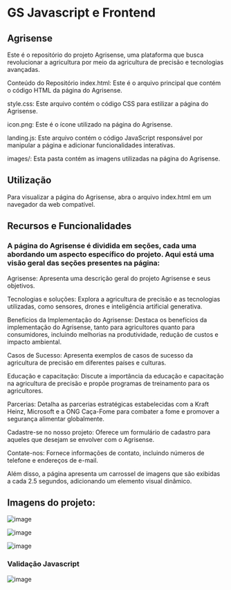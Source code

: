 # GS Javascript e Frontend
## Agrisense

Este é o repositório do projeto Agrisense, uma plataforma que busca revolucionar a agricultura por meio da agricultura de precisão e tecnologias avançadas.

Conteúdo do Repositório
index.html: Este é o arquivo principal que contém o código HTML da página do Agrisense. 

style.css: Este arquivo contém o código CSS para estilizar a página do Agrisense.

icon.png: Este é o ícone utilizado na página do Agrisense.

landing.js: Este arquivo contém o código JavaScript responsável por manipular a página e adicionar funcionalidades interativas.

images/: Esta pasta contém as imagens utilizadas na página do Agrisense.

## Utilização
Para visualizar a página do Agrisense, abra o arquivo index.html em um navegador da web compatível.

## Recursos e Funcionalidades
### A página do Agrisense é dividida em seções, cada uma abordando um aspecto específico do projeto. Aqui está uma visão geral das seções presentes na página:

Agrisense: Apresenta uma descrição geral do projeto Agrisense e seus objetivos.

Tecnologias e soluções: Explora a agricultura de precisão e as tecnologias utilizadas, como sensores, drones e inteligência artificial generativa.

Benefícios da Implementação do Agrisense: Destaca os benefícios da implementação do Agrisense, tanto para agricultores quanto para consumidores, incluindo melhorias na produtividade, redução de custos e impacto ambiental.

Casos de Sucesso: Apresenta exemplos de casos de sucesso da agricultura de precisão em diferentes países e culturas.

Educação e capacitação: Discute a importância da educação e capacitação na agricultura de precisão e propõe programas de treinamento para os agricultores.

Parcerias: Detalha as parcerias estratégicas estabelecidas com a Kraft Heinz, Microsoft e a ONG Caça-Fome para combater a fome e promover a segurança alimentar globalmente.

Cadastre-se no nosso projeto: Oferece um formulário de cadastro para aqueles que desejam se envolver com o Agrisense.

Contate-nos: Fornece informações de contato, incluindo números de telefone e endereços de e-mail.

Além disso, a página apresenta um carrossel de imagens que são exibidas a cada 2.5 segundos, adicionando um elemento visual dinâmico.

## Imagens do projeto: 
![image](https://github.com/pbrnx/GS-JAVASCRIPT/assets/128100284/ce9f4055-00f3-48be-83a5-5920ff05432b)

![image](https://github.com/pbrnx/GS-JAVASCRIPT/assets/128100284/1862a50e-eba8-48f0-beef-c87e82d5d5ec)

![image](https://github.com/pbrnx/GS-JAVASCRIPT/assets/128100284/7790de27-8f8d-444f-b1e1-66361bfc8e2f)

### Validação Javascript
![image](https://github.com/pbrnx/GS-JAVASCRIPT/assets/128100284/e73bcf60-8469-4808-ba9f-b2f9a6d0fce7)


